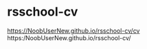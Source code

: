 # rsschool-cv
https://NoobUserNew.github.io/rsschool-cv/cv
https:/NoobUserNew.github.io/rsschool-cv/